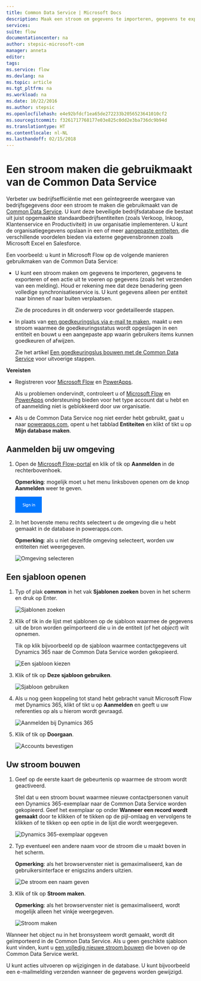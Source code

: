 ```yaml
---
title: Common Data Service | Microsoft Docs
description: Maak een stroom om gegevens te importeren, gegevens te exporteren of goedkeuringen te bouwen met de Common Data Service.
services: 
suite: flow
documentationcenter: na
author: stepsic-microsoft-com
manager: anneta
editor: 
tags: 
ms.service: flow
ms.devlang: na
ms.topic: article
ms.tgt_pltfrm: na
ms.workload: na
ms.date: 10/22/2016
ms.author: stepsic
ms.openlocfilehash: e4e92bfdcf1ea65de272233b2056523641010cf2
ms.sourcegitcommit: f3261717768177e03e825c0dd2e3ba736dc9b94d
ms.translationtype: HT
ms.contentlocale: nl-NL
ms.lasthandoff: 02/15/2018
---
```

# <a name="create-a-flow-that-uses-the-common-data-service"></a>Een stroom maken die gebruikmaakt van de Common Data Service
Verbeter uw bedrijfsefficiëntie met een geïntegreerde weergave van bedrijfsgegevens door een stroom te maken die gebruikmaakt van de [Common Data Service](https://powerapps.microsoft.com/tutorials/data-platform-intro/). U kunt deze beveiligde bedrijfsdatabase die bestaat uit juist opgemaakte standaardbedrijfsentiteiten (zoals Verkoop, Inkoop, Klantenservice en Productiviteit) in uw organisatie implementeren. U kunt de organisatiegegevens opslaan in een of meer [aangepaste entiteiten](https://powerapps.microsoft.com/tutorials/data-platform-create-entity/), die verschillende voordelen bieden via externe gegevensbronnen zoals Microsoft Excel en Salesforce.

Een voorbeeld: u kunt in Microsoft Flow op de volgende manieren gebruikmaken van de Common Data Service:

* U kunt een stroom maken om gegevens te importeren, gegevens te exporteren of een actie uit te voeren op gegevens (zoals het verzenden van een melding). Houd er rekening mee dat deze benadering geen volledige synchronisatieservice is. U kunt gegevens alleen per entiteit naar binnen of naar buiten verplaatsen.
  
    Zie de procedures in dit onderwerp voor gedetailleerde stappen.
* In plaats van [een goedkeuringslus via e-mail te maken](wait-for-approvals.md), maakt u een stroom waarmee de goedkeuringsstatus wordt opgeslagen in een entiteit en bouwt u een aangepaste app waarin gebruikers items kunnen goedkeuren of afwijzen.
  
    Zie het artikel [Een goedkeuringslus bouwen met de Common Data Service](common-data-model-approve.md) voor uitvoerige stappen.

**Vereisten**

* Registreren voor [Microsoft Flow](https://flow.microsoft.com) en [PowerApps](https://web.powerapps.com).
  
    Als u problemen ondervindt, controleert u of [Microsoft Flow](sign-up-sign-in.md) en [PowerApps](https://powerapps.microsoft.com/tutorials/signup-for-powerapps/) ondersteuning bieden voor het type account dat u hebt en of aanmelding niet is geblokkeerd door uw organisatie.
* Als u de Common Data Service nog niet eerder hebt gebruikt, gaat u naar [powerapps.com](https://web.powerapps.com/#/entities), opent u het tabblad **Entiteiten** en klikt of tikt u op **Mijn database maken**.

## <a name="sign-in-to-your-environment"></a>Aanmelden bij uw omgeving
1. Open de [Microsoft Flow-portal](https://flow.microsoft.com) en klik of tik op **Aanmelden** in de rechterbovenhoek.
   
    **Opmerking**: mogelijk moet u het menu linksboven openen om de knop **Aanmelden** weer te geven.
   
    ![Aanmelden](./media/common-data-model-intro/signin-flow.png)
2. In het bovenste menu rechts selecteert u de omgeving die u hebt gemaakt in de database in powerapps.com.
   
    **Opmerking**: als u niet dezelfde omgeving selecteert, worden uw entiteiten niet weergegeven.
   
    ![Omgeving selecteren](./media/common-data-model-intro/select-environment.png)

## <a name="open-a-template"></a>Een sjabloon openen
1. Typ of plak **common** in het vak **Sjablonen zoeken** boven in het scherm en druk op Enter.
   
    ![Sjablonen zoeken](./media/common-data-model-intro/template-search.png)
2. Klik of tik in de lijst met sjablonen op de sjabloon waarmee de gegevens uit de bron worden geïmporteerd die u in de entiteit (of het *object*) wilt opnemen.
   
    Tik op klik bijvoorbeeld op de sjabloon waarmee contactgegevens uit Dynamics 365 naar de Common Data Service worden gekopieerd.
   
    ![Een sjabloon kiezen](./media/common-data-model-intro/choose-template.png)
3. Klik of tik op **Deze sjabloon gebruiken**.
   
    ![Sjabloon gebruiken](./media/common-data-model-intro/use-template.png)
4. Als u nog geen koppeling tot stand hebt gebracht vanuit Microsoft Flow met Dynamics 365, klikt of tikt u op **Aanmelden** en geeft u uw referenties op als u hierom wordt gevraagd.
   
    ![Aanmelden bij Dynamics 365](./media/common-data-model-intro/dynamics-signin.png)
5. Klik of tik op **Doorgaan**.
   
    ![Accounts bevestigen](./media/common-data-model-intro/confirm-accounts.png)

## <a name="build-your-flow"></a>Uw stroom bouwen
1. Geef op de eerste kaart de gebeurtenis op waarmee de stroom wordt geactiveerd.
   
    Stel dat u een stroom bouwt waarmee nieuwe contactpersonen vanuit een Dynamics 365-exemplaar naar de Common Data Service worden gekopieerd. Geef het exemplaar op onder **Wanneer een record wordt gemaakt** door te klikken of te tikken op de pijl-omlaag en vervolgens te klikken of te tikken op een optie in de lijst die wordt weergegeven.
   
    ![Dynamics 365-exemplaar opgeven](./media/common-data-model-intro/specify-instance.png)
2. Typ eventueel een andere naam voor de stroom die u maakt boven in het scherm.
   
    **Opmerking**: als het browservenster niet is gemaximaliseerd, kan de gebruikersinterface er enigszins anders uitzien.
   
    ![De stroom een naam geven](./media/common-data-model-intro/name-flow.png)
3. Klik of tik op **Stroom maken**.
   
    **Opmerking**: als het browservenster niet is gemaximaliseerd, wordt mogelijk alleen het vinkje weergegeven.
   
    ![Stroom maken](./media/common-data-model-intro/create-flow.png)

Wanneer het object nu in het bronsysteem wordt gemaakt, wordt dit geïmporteerd in de Common Data Service. Als u geen geschikte sjabloon kunt vinden, kunt u [een volledig nieuwe stroom bouwen](get-started-logic-flow.md) die boven op de Common Data Service werkt.

U kunt acties uitvoeren op wijzigingen in de database. U kunt bijvoorbeeld een e-mailmelding verzenden wanneer de gegevens worden gewijzigd.

